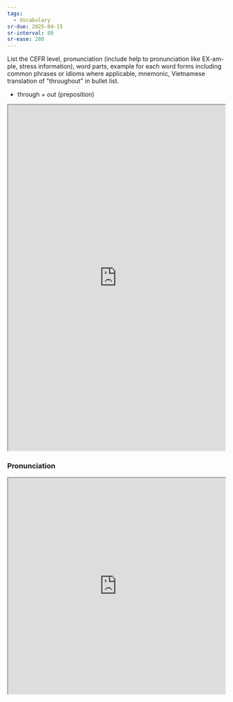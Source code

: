 ```yaml
---
tags:
  - Vocabulary
sr-due: 2025-04-15
sr-interval: 80
sr-ease: 280
---
```

List the CEFR level, pronunciation (include help to pronunciation like EX-am-ple, stress information), word parts, example for each word forms including common phrases or idioms where applicable, mnemonic, Vietnamese translation of "throughout" in bullet list.

- through + out (preposition)

<iframe
    height="800"
    width="100%"
    style="padding: 0; margin: 0;"
    src="https://www.perplexity.ai">
</iframe>

### Pronunciation

<iframe
    height="500"
    width="100%"
    style="padding: 0; margin: 0;"
    src="https://www.google.com/search?q=how+to+pronounce+throughout&hl=en">
</iframe>
